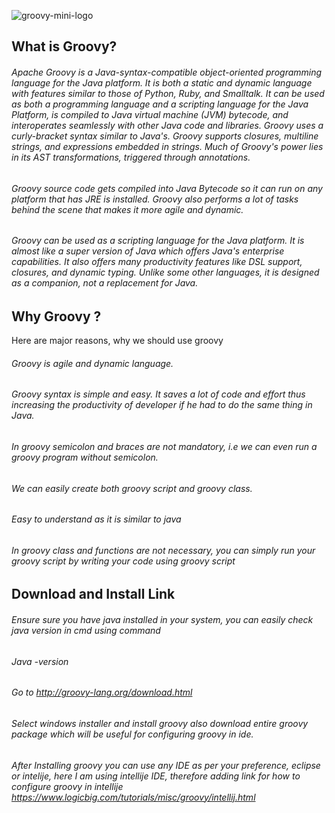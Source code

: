 ![groovy-mini-logo](https://user-images.githubusercontent.com/56592233/87673142-ab849680-c791-11ea-94cd-89c4a074a9e4.jpg)

## What is Groovy?

###### Apache Groovy is a Java-syntax-compatible object-oriented programming language for the Java platform. It is both a static and dynamic language with features similar to those of Python, Ruby, and Smalltalk. It can be used as both a programming language and a scripting language for the Java Platform, is compiled to Java virtual machine (JVM) bytecode, and interoperates seamlessly with other Java code and libraries. Groovy uses a curly-bracket syntax similar to Java's. Groovy supports closures, multiline strings, and expressions embedded in strings. Much of Groovy's power lies in its AST transformations, triggered through annotations.

###### Groovy source code gets compiled into Java Bytecode so it can run on any platform that has JRE is installed. Groovy also performs a lot of tasks behind the scene that makes it more agile and dynamic.

###### Groovy can be used as a scripting language for the Java platform. It is almost like a super version of Java which offers Java's enterprise capabilities. It also offers many productivity features like DSL support, closures, and dynamic typing. Unlike some other languages, it is designed as a companion, not a replacement for Java.

## Why Groovy ?
Here are major reasons, why we should use groovy
 ###### Groovy is agile and dynamic language.
 ###### Groovy syntax is simple and easy. It saves a lot of code and effort thus increasing the productivity of developer if he had to do the same thing in Java.
 ###### In groovy semicolon and braces are not mandatory, i.e we can even run a groovy program without semicolon.
 ###### We can easily create both groovy script and groovy class.
 ###### Easy to understand as it is similar to java
 ###### In groovy class and functions are not necessary, you can simply run your groovy script by writing your code using groovy script
  
## Download and Install Link
  ###### Ensure sure you have java installed in your system, you can easily check java version in cmd using command 
   ######  	Java -version
	
 ###### Go to http://groovy-lang.org/download.html
 ###### Select windows installer and install groovy also download entire groovy package which will be useful for configuring groovy in ide.


 ######  After Installing groovy you can use any IDE as per your preference, eclipse or intelije, here I am using intellije IDE, therefore adding link for how to configure groovy in intellije https://www.logicbig.com/tutorials/misc/groovy/intellij.html
 

